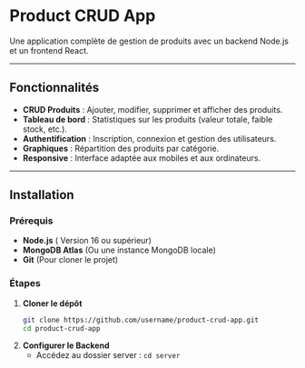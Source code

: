 # Product CRUD App
Une application complète de gestion de produits avec un backend Node.js et un frontend React.

---
## Fonctionnalités

- **CRUD Produits** : Ajouter, modifier, supprimer et afficher des produits.
- **Tableau de bord** : Statistiques sur les produits (valeur totale, faible stock, etc.).
- **Authentification** : Inscription, connexion et gestion des utilisateurs.
- **Graphiques** : Répartition des produits par catégorie.
- **Responsive** : Interface adaptée aux mobiles et aux ordinateurs.

---

## Installation

### Prérequis
- **Node.js** ( Version 16 ou supérieur)
- **MongoDB Atlas** (Ou une instance MongoDB locale)
- **Git** (Pour cloner le projet)

### Étapes

1. **Cloner le dépôt**
   ```bash
   git clone https://github.com/username/product-crud-app.git
   cd product-crud-app
2. **Configurer le Backend**
   - Accédez au dossier server :
     ```cd server```
